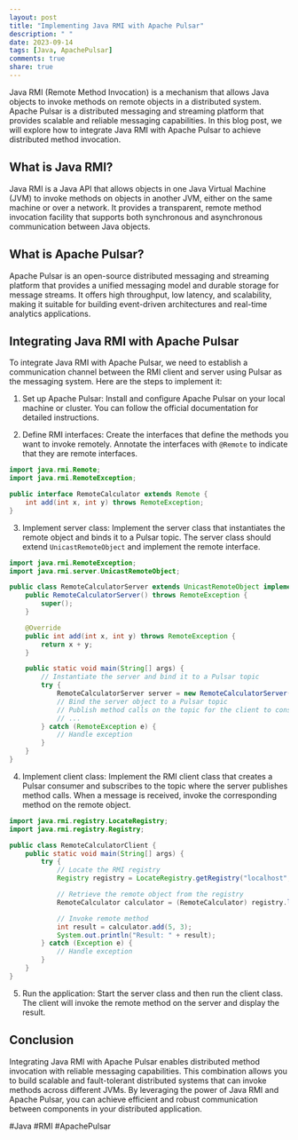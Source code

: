 ```yaml
---
layout: post
title: "Implementing Java RMI with Apache Pulsar"
description: " "
date: 2023-09-14
tags: [Java, ApachePulsar]
comments: true
share: true
---
```


Java RMI (Remote Method Invocation) is a mechanism that allows Java objects to invoke methods on remote objects in a distributed system. Apache Pulsar is a distributed messaging and streaming platform that provides scalable and reliable messaging capabilities. In this blog post, we will explore how to integrate Java RMI with Apache Pulsar to achieve distributed method invocation.

## What is Java RMI?

Java RMI is a Java API that allows objects in one Java Virtual Machine (JVM) to invoke methods on objects in another JVM, either on the same machine or over a network. It provides a transparent, remote method invocation facility that supports both synchronous and asynchronous communication between Java objects.

## What is Apache Pulsar?

Apache Pulsar is an open-source distributed messaging and streaming platform that provides a unified messaging model and durable storage for message streams. It offers high throughput, low latency, and scalability, making it suitable for building event-driven architectures and real-time analytics applications.

## Integrating Java RMI with Apache Pulsar

To integrate Java RMI with Apache Pulsar, we need to establish a communication channel between the RMI client and server using Pulsar as the messaging system. Here are the steps to implement it:

1. Set up Apache Pulsar: Install and configure Apache Pulsar on your local machine or cluster. You can follow the official documentation for detailed instructions.

2. Define RMI interfaces: Create the interfaces that define the methods you want to invoke remotely. Annotate the interfaces with `@Remote` to indicate that they are remote interfaces.

```java
import java.rmi.Remote;
import java.rmi.RemoteException;

public interface RemoteCalculator extends Remote {
    int add(int x, int y) throws RemoteException;
}
```

3. Implement server class: Implement the server class that instantiates the remote object and binds it to a Pulsar topic. The server class should extend `UnicastRemoteObject` and implement the remote interface.

```java
import java.rmi.RemoteException;
import java.rmi.server.UnicastRemoteObject;

public class RemoteCalculatorServer extends UnicastRemoteObject implements RemoteCalculator {
    public RemoteCalculatorServer() throws RemoteException {
        super();
    }

    @Override
    public int add(int x, int y) throws RemoteException {
        return x + y;
    }

    public static void main(String[] args) {
        // Instantiate the server and bind it to a Pulsar topic
        try {
            RemoteCalculatorServer server = new RemoteCalculatorServer();
            // Bind the server object to a Pulsar topic
            // Publish method calls on the topic for the client to consume
            // ...
        } catch (RemoteException e) {
            // Handle exception
        }
    }
}
```

4. Implement client class: Implement the RMI client class that creates a Pulsar consumer and subscribes to the topic where the server publishes method calls. When a message is received, invoke the corresponding method on the remote object.

```java
import java.rmi.registry.LocateRegistry;
import java.rmi.registry.Registry;

public class RemoteCalculatorClient {
    public static void main(String[] args) {
        try {
            // Locate the RMI registry
            Registry registry = LocateRegistry.getRegistry("localhost", 1099);

            // Retrieve the remote object from the registry
            RemoteCalculator calculator = (RemoteCalculator) registry.lookup("calculator");

            // Invoke remote method
            int result = calculator.add(5, 3);
            System.out.println("Result: " + result);
        } catch (Exception e) {
            // Handle exception
        }
    }
}
```

5. Run the application: Start the server class and then run the client class. The client will invoke the remote method on the server and display the result.

## Conclusion

Integrating Java RMI with Apache Pulsar enables distributed method invocation with reliable messaging capabilities. This combination allows you to build scalable and fault-tolerant distributed systems that can invoke methods across different JVMs. By leveraging the power of Java RMI and Apache Pulsar, you can achieve efficient and robust communication between components in your distributed application.

#Java #RMI #ApachePulsar